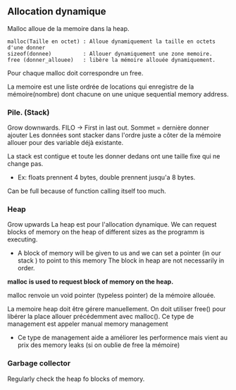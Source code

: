 ## Allocation dynamique
Malloc alloue de la memoire dans la heap.
```
malloc(Taille en octet) : Alloue dynamiquement la taille en octets d'une donner
sizeof(donnee)          : Allouer dynamiquement une zone memoire.
free (donner_allouee)   : libère la mémoire allouée dynamiquement.
```
Pour chaque malloc doit correspondre un free.


La memoire est une liste ordrée de locations qui enregistre de la mémoire(nombre) dont chacune on une unique sequential memory address.

### Pile. (Stack)
Grow downwards.
FILO -> First in last out.
Sommet = dernière donner ajouter
Les données sont stacker dans l'ordre juste a côter de la mémoire allouer pour des variable déjà existante.

La stack est contigue et toute les donner dedans ont une taille fixe qui ne change pas.
- Ex: floats prennent 4 bytes, double prennent jusqu'a 8 bytes.

Can be full because of function calling itself too much.

### Heap 
Grow upwards
La heap est pour l'allocation dynamique.
We can request blocks of memory on the heap of different sizes as the programm is executing.
- A block of memory will be given to us and we can set a pointer (in our stack ) to point to this memory
The block in heap are not necessarily in order.

**malloc is used to request block of memory on the heap.**

malloc renvoie un void pointer (typeless pointer) de la mémoire allouée.

La memoire heap doit être gérere manuellement. On doit utiliser free() pour libérer la place allouer précédemment avec malloc().
Ce type de management est appeler manual memory management
- Ce type de management aide a améliorer les performence mais vient au prix des memory leaks (si on oublie de free la mémoire)

### Garbage collector
Regularly check the heap fo blocks of memory.




